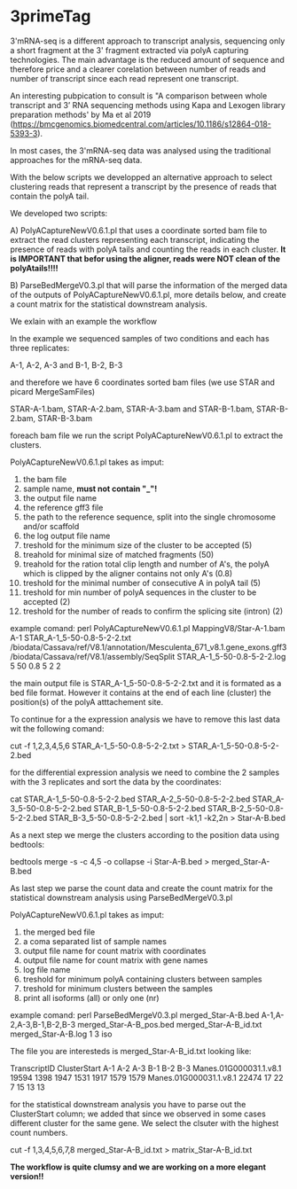 # 3primeTag

3'mRNA-seq is a different approach to transcript analysis, sequencing only a short fragment at the 3' fragment extracted via polyA capturing technologies. The main advantage is the reduced amount of sequence and therefore price and a clearer corelation between number of reads and number of transcript since each read represent one transcript.

An interesting pubpication to consult is "A comparison between whole transcript and 3’ RNA sequencing methods using Kapa and Lexogen library preparation methods' by Ma et al 2019 (https://bmcgenomics.biomedcentral.com/articles/10.1186/s12864-018-5393-3).

In most cases, the 3'mRNA-seq data was analysed using the traditional approaches for the mRNA-seq data.

With the below scripts we developped an alternative approach to select clustering reads that represent a transcript by the presence of reads that contain the polyA tail.

We developed two scripts:

A) PolyACaptureNewV0.6.1.pl that uses a coordinate sorted bam file to extract the read clusters representing each transcript, indicating the presence of reads with polyA tails and counting the reads in each cluster. **It is IMPORTANT that befor using the aligner, reads were NOT clean of the polyAtails!!!!**

B) ParseBedMergeV0.3.pl that will parse the information of the merged data of the outputs of PolyACaptureNewV0.6.1.pl, more details below, and create a count matrix for the statistical downstream analysis.

We exlain with an example the workflow

In the example we sequenced samples of two conditions and each has three replicates:

A-1, A-2, A-3 and B-1, B-2, B-3

and therefore we have 6 coordinates sorted bam files (we use STAR and picard MergeSamFiles)

STAR-A-1.bam, STAR-A-2.bam, STAR-A-3.bam and STAR-B-1.bam, STAR-B-2.bam, STAR-B-3.bam

foreach bam file we run the script PolyACaptureNewV0.6.1.pl to extract the clusters.

PolyACaptureNewV0.6.1.pl takes as imput:
1) the bam file
2) sample name, **must not contain "_"!**
3) the output file name
4) the reference gff3 file
5) the path to the reference sequence, split into the single chromosome and/or scaffold
6) the log output file name
7) treshold for the minimum size of the cluster to be accepted (5)
8) treahold for minimal size of matched fragments (50)
9) treahold for the ration total clip length and number of A's, the polyA which is clipped by the aligner contains not only A's (0.8)
10) treshold for the minimal number of consecutive A in polyA tail (5)
11) treshold for min number of polyA sequences in the cluster to be accepted (2)
12) treshold for the number of reads to confirm the splicing site (intron) (2)

example comand:
perl PolyACaptureNewV0.6.1.pl MappingV8/Star-A-1.bam A-1 STAR_A-1_5-50-0.8-5-2-2.txt /biodata/Cassava/ref/V8.1/annotation/Mesculenta_671_v8.1.gene_exons.gff3 /biodata/Cassava/ref/V8.1/assembly/SeqSplit STAR_A-1_5-50-0.8-5-2-2.log 5 50 0.8 5 2 2

the main output file is STAR_A-1_5-50-0.8-5-2-2.txt and it is formated as a bed file format. However it contains at the end of each line (cluster) the position(s) of the polyA atttachement site.

To continue for a the expression analysis we have to remove this last data wit the following comand:

cut -f 1,2,3,4,5,6 STAR_A-1_5-50-0.8-5-2-2.txt > STAR_A-1_5-50-0.8-5-2-2.bed

for the differential expression analysis we need to combine the 2 samples with the 3 replicates and sort the data by the coordinates:

cat STAR_A-1_5-50-0.8-5-2-2.bed STAR_A-2_5-50-0.8-5-2-2.bed STAR_A-3_5-50-0.8-5-2-2.bed STAR_B-1_5-50-0.8-5-2-2.bed STAR_B-2_5-50-0.8-5-2-2.bed STAR_B-3_5-50-0.8-5-2-2.bed   | sort -k1,1 -k2,2n > Star-A-B.bed

As a next step we merge the clusters according to the position data using bedtools:

bedtools merge -s -c 4,5 -o collapse -i Star-A-B.bed > merged_Star-A-B.bed

As last step we parse the count data and create the count matrix for the statistical downstream analysis using ParseBedMergeV0.3.pl

PolyACaptureNewV0.6.1.pl takes as imput:
1) the merged bed file
2) a coma separated list of sample names
3) output file name for count matrix with coordinates
4) output file name for count matrix with gene names
5) log file name
6) treshold for minimum polyA containing clusters between samples
7) treshold for minimum clusters between the samples
8) print all isoforms (all) or only one (nr)

example comand:
perl ParseBedMergeV0.3.pl merged_Star-A-B.bed A-1,A-2,A-3,B-1,B-2,B-3 merged_Star-A-B_pos.bed merged_Star-A-B_id.txt merged_Star-A-B.log 1 3 iso

The file you are interesteds is merged_Star-A-B_id.txt looking like:

TranscriptID	ClusterStart	 A-1  A-2  A-3  B-1  B-2  B-3
Manes.01G000031.1.v8.1	19594	1398	1947	1531	1917	1579	1579
Manes.01G000031.1.v8.1	22474	17	22	7	15	13	13

for the statistical downstream analysis you have to parse out the ClusterStart column; we added that since we observed in some cases different cluster for the same gene. We select the clsuter with the highest count numbers.

cut -f 1,3,4,5,6,7,8 merged_Star-A-B_id.txt > matrix_Star-A-B_id.txt

**The workflow is quite clumsy and we are working on a more elegant version!!**

